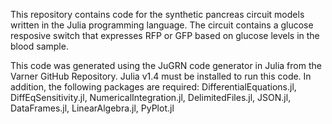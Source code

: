 This repository contains code for the synthetic pancreas circuit models written in the Julia programming language. The circuit contains a glucose resposive switch that expresses RFP or GFP based on glucose levels in the blood sample. 

This code was generated using the JuGRN code generator in Julia from the Varner GitHub Repository. Julia v1.4 must be installed to run this code. In addition, the following packages are required: DifferentialEquations.jl, DiffEqSensitivity.jl, NumericalIntegration.jl, DelimitedFiles.jl, JSON.jl, DataFrames.jl, LinearAlgebra.jl, PyPlot.jl
